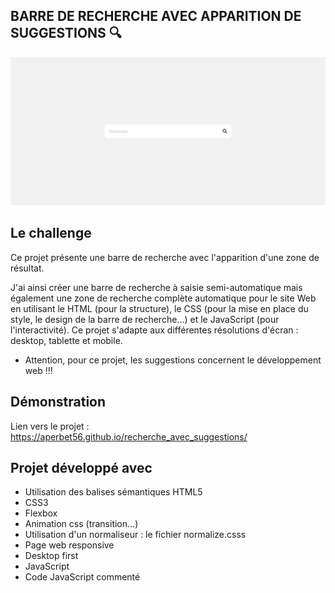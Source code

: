 ## BARRE DE RECHERCHE AVEC APPARITION DE SUGGESTIONS 🔍️

![Design preview for the project](./img/preview.png)

## Le challenge

Ce projet présente une barre de recherche avec l'apparition d'une zone de résultat.

J'ai ainsi créer une barre de recherche à saisie semi-automatique mais également une zone de recherche complète automatique pour le site Web en utilisant le HTML (pour la structure), le CSS (pour la mise en place du style, le design de la barre de recherche...) et le JavaScript (pour l'interactivité). Ce projet s'adapte aux différentes résolutions d'écran : desktop, tablette et mobile.

- Attention, pour ce projet, les suggestions concernent le développement web !!!

## Démonstration

Lien vers le projet : https://aperbet56.github.io/recherche_avec_suggestions/

## Projet développé avec

- Utilisation des balises sémantiques HTML5
- CSS3
- Flexbox
- Animation css (transition...)
- Utilisation d'un normaliseur : le fichier normalize.csss
- Page web responsive
- Desktop first
- JavaScript
- Code JavaScript commenté
